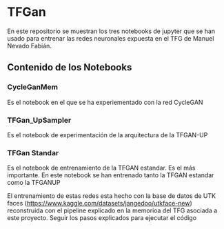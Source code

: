 # TFGan
En este repositorio se muestran los tres notebooks de jupyter que se han usado para entrenar las redes neuronales expuesta en el TFG de Manuel Nevado Fabián.

## Contenido de los Notebooks
   ### CycleGanMem
 Es el notebook en el que se ha experiementado con la red CycleGAN
   ### TFGan_UpSampler
 Es el notebook de experimentación de la arquitectura de la TFGAN-UP
   ### TFGan Standar
 Es el notebook de entrenamiento de la TFGAN estandar. Es el más importante. En este notebook se han entrenado tanto la TFGAN estandar como la TFGANUP




 El entrenamiento de estas redes esta hecho con la base de datos de UTK faces (https://www.kaggle.com/datasets/jangedoo/utkface-new) reconstruida con el pipeline explicado en la memorioa del TFG asociada a este proyecto. Seguir los pasos explicados para ejecutar el código
  
